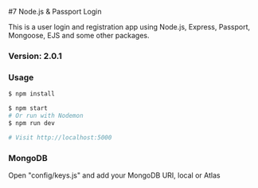 #7 Node.js & Passport Login

This is a user login and registration app using Node.js, Express, Passport, Mongoose, EJS and some other packages.

### Version: 2.0.1

### Usage

```sh
$ npm install
```

```sh
$ npm start
# Or run with Nodemon
$ npm run dev

# Visit http://localhost:5000
```

### MongoDB

Open "config/keys.js" and add your MongoDB URI, local or Atlas

